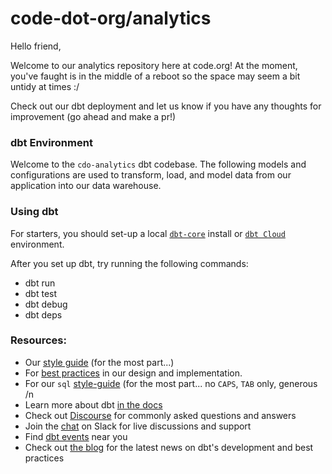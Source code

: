 # code-dot-org/analytics

Hello friend,

Welcome to our analytics repository here at code.org! At the moment, you've faught is in the middle of a reboot so the space may seem a bit untidy at times :/ 

Check out our dbt deployment and let us know if you have any thoughts for improvement (go ahead and make a pr!)


### dbt Environment

Welcome to the `cdo-analytics` dbt codebase.
The following models and configurations are used to transform, load, and model data from our application into our data warehouse.

### Using dbt

For starters, you should set-up a local [`dbt-core`](https://docs.getdbt.com/docs/core/about-core-setup) install or [`dbt Cloud`](https://docs.getdbt.com/docs/cloud/about-cloud-setup) environment. 

After you set up dbt, try running the following commands:
- dbt run
- dbt test
- dbt debug
- dbt deps 


### Resources:
- Our [style guide](https://github.com/dbt-labs/corp/blob/main/dbt_style_guide.md) (for the most part...)
- For [best practices](https://docs.getdbt.com/guides/best-practices) in our design and implementation.
- For our `sql` [style-guide](https://about.gitlab.com/handbook/business-technology/data-team/platform/sql-style-guide/) (for the most part... no `CAPS`, `TAB` only, generous /n
- Learn more about dbt [in the docs](https://docs.getdbt.com/docs/introduction)
- Check out [Discourse](https://discourse.getdbt.com/) for commonly asked questions and answers
- Join the [chat](https://community.getdbt.com/) on Slack for live discussions and support
- Find [dbt events](https://events.getdbt.com) near you
- Check out [the blog](https://blog.getdbt.com/) for the latest news on dbt's development and best practices
